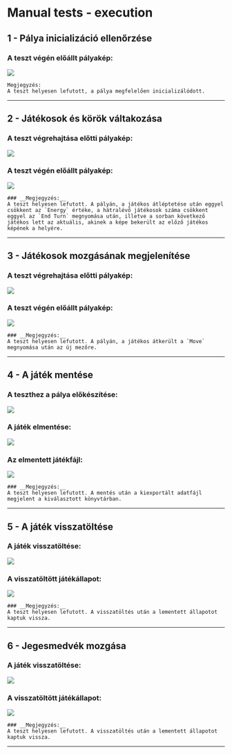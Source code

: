 # Manual tests - execution

## __1 - Pálya inicializáció ellenőrzése__

### __A teszt végén előállt pályakép:__
 ![](Images/8.png)

```
Megjegyzés:
A teszt helyesen lefutott, a pálya megfelelően inicializálódott.
```
***

## __2 - Játékosok és körök váltakozása__

### __A teszt végrehajtása előtti pályakép:__
 ![](Images/8.png)

### __A teszt végén előállt pályakép:__
 ![](Images/9.png)

```
### __Megjegyzés:__
A teszt helyesen lefutott. A pályán, a játékos átléptetése után eggyel csökkent az `Energy` értéke, a hátralévő játékosok száma csökkent eggyel az `End Turn` megnyomása után, illetve a sorban következő játékos lett az aktuális, akinek a képe bekerült az előző játékos képének a helyére.
```
***

## __3 - Játékosok mozgásának megjelenítése__

### __A teszt végrehajtása előtti pályakép:__
 ![](Images/10.png)

### __A teszt végén előállt pályakép:__
 ![](Images/11.png)

```
### __Megjegyzés:__
A teszt helyesen lefutott. A pályán, a játékos átkerült a `Move` megnyomása után az új mezőre.
```
***

## __4 - A játék mentése__

### __A teszthez a pálya előkészítése:__
 ![](Images/12.png)

### __A játék elmentése:__
 ![](Images/13.png)

### __Az elmentett játékfájl:__
 ![](Images/14.png)

```
### __Megjegyzés:__
A teszt helyesen lefutott. A mentés után a kiexportált adatfájl megjelent a kiválasztott könyvtárban.
```
***

## __5 - A játék visszatöltése__

### __A játék visszatöltése:__
 ![](Images/15.png)

### __A visszatöltött játékállapot:__
 ![](Images/16.png)

```
### __Megjegyzés:__
A teszt helyesen lefutott. A visszatöltés után a lementett állapotot kaptuk vissza.
```
***

## __6 - Jegesmedvék mozgása__

### __A játék visszatöltése:__
 ![](Images/15.png)

### __A visszatöltött játékállapot:__
 ![](Images/16.png)

```
### __Megjegyzés:__
A teszt helyesen lefutott. A visszatöltés után a lementett állapotot kaptuk vissza.
```
***